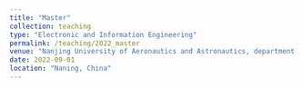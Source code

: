 ```yaml
---
title: "Master"
collection: teaching
type: "Electronic and Information Engineering"
permalink: /teaching/2022_master
venue: "Nanjing University of Aeronautics and Astronautics, department of Automation"
date: 2022-09-01
location: "Naning, China"
---
```







